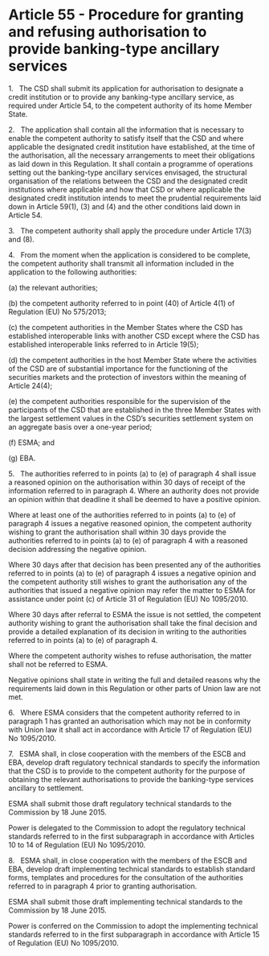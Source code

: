 # Article 55 - Procedure for granting and refusing authorisation to provide banking-type ancillary services


1.   The CSD shall submit its application for authorisation to designate a credit institution or to provide any banking-type ancillary service, as required under Article 54, to the competent authority of its home Member State.

2.   The application shall contain all the information that is necessary to enable the competent authority to satisfy itself that the CSD and where applicable the designated credit institution have established, at the time of the authorisation, all the necessary arrangements to meet their obligations as laid down in this Regulation. It shall contain a programme of operations setting out the banking-type ancillary services envisaged, the structural organisation of the relations between the CSD and the designated credit institutions where applicable and how that CSD or where applicable the designated credit institution intends to meet the prudential requirements laid down in Article 59(1), (3) and (4) and the other conditions laid down in Article 54.

3.   The competent authority shall apply the procedure under Article 17(3) and (8).

4.   From the moment when the application is considered to be complete, the competent authority shall transmit all information included in the application to the following authorities:

(a) the relevant authorities;

(b) the competent authority referred to in point (40) of Article 4(1) of Regulation (EU) No 575/2013;

(c) the competent authorities in the Member States where the CSD has established interoperable links with another CSD except where the CSD has established interoperable links referred to in Article 19(5);

(d) the competent authorities in the host Member State where the activities of the CSD are of substantial importance for the functioning of the securities markets and the protection of investors within the meaning of Article 24(4);

(e) the competent authorities responsible for the supervision of the participants of the CSD that are established in the three Member States with the largest settlement values in the CSD’s securities settlement system on an aggregate basis over a one-year period;

(f) ESMA; and

(g) EBA.

5.   The authorities referred to in points (a) to (e) of paragraph 4 shall issue a reasoned opinion on the authorisation within 30 days of receipt of the information referred to in paragraph 4. Where an authority does not provide an opinion within that deadline it shall be deemed to have a positive opinion.

Where at least one of the authorities referred to in points (a) to (e) of paragraph 4 issues a negative reasoned opinion, the competent authority wishing to grant the authorisation shall within 30 days provide the authorities referred to in points (a) to (e) of paragraph 4 with a reasoned decision addressing the negative opinion.

Where 30 days after that decision has been presented any of the authorities referred to in points (a) to (e) of paragraph 4 issues a negative opinion and the competent authority still wishes to grant the authorisation any of the authorities that issued a negative opinion may refer the matter to ESMA for assistance under point (c) of Article 31 of Regulation (EU) No 1095/2010.

Where 30 days after referral to ESMA the issue is not settled, the competent authority wishing to grant the authorisation shall take the final decision and provide a detailed explanation of its decision in writing to the authorities referred to in points (a) to (e) of paragraph 4.

Where the competent authority wishes to refuse authorisation, the matter shall not be referred to ESMA.

Negative opinions shall state in writing the full and detailed reasons why the requirements laid down in this Regulation or other parts of Union law are not met.

6.   Where ESMA considers that the competent authority referred to in paragraph 1 has granted an authorisation which may not be in conformity with Union law it shall act in accordance with Article 17 of Regulation (EU) No 1095/2010.

7.   ESMA shall, in close cooperation with the members of the ESCB and EBA, develop draft regulatory technical standards to specify the information that the CSD is to provide to the competent authority for the purpose of obtaining the relevant authorisations to provide the banking-type services ancillary to settlement.

ESMA shall submit those draft regulatory technical standards to the Commission by 18 June 2015.

Power is delegated to the Commission to adopt the regulatory technical standards referred to in the first subparagraph in accordance with Articles 10 to 14 of Regulation (EU) No 1095/2010.

8.   ESMA shall, in close cooperation with the members of the ESCB and EBA, develop draft implementing technical standards to establish standard forms, templates and procedures for the consultation of the authorities referred to in paragraph 4 prior to granting authorisation.

ESMA shall submit those draft implementing technical standards to the Commission by 18 June 2015.

Power is conferred on the Commission to adopt the implementing technical standards referred to in the first subparagraph in accordance with Article 15 of Regulation (EU) No 1095/2010.
